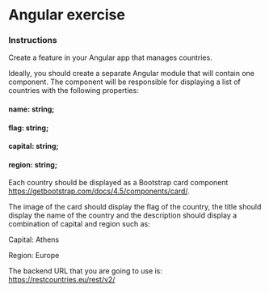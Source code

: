 # Angular exercise
### Instructions

Create a feature in your Angular app that manages countries.

Ideally, you should create a separate Angular module that will contain one component. The component will be responsible for displaying a list of countries with the following properties:

#### name: string;
#### flag: string;
#### capital: string;
#### region: string;

Each country should be displayed as a Bootstrap card component https://getbootstrap.com/docs/4.5/components/card/. 

The image of the card should display the flag of the country, the title should display the name of the country and the description should display a combination of capital and region such as:

Capital: Athens

Region: Europe

The backend URL that you are going to use is: https://restcountries.eu/rest/v2/ 
